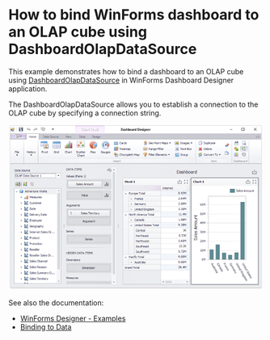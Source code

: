 # How to bind WinForms dashboard to an OLAP cube using DashboardOlapDataSource


This example demonstrates how to bind a dashboard to an OLAP cube using [DashboardOlapDataSource](
https://docs.devexpress.com/Dashboard/DevExpress.DashboardCommon.DashboardOlapDataSource) in WinForms Dashboard Designer application.

The DashboardOlapDataSource allows you to establish a connection to the OLAP cube by specifying a connection string.


![](https://github.com/DevExpress-Examples/how-to-bind-a-dashboard-to-an-olap-cube-using-dashboardolapdatasource-t216477/blob/18.1.3%2B/images/screenshot.png)

See also the documentation:
- [WinForms Designer - Examples](https://docs.devexpress.com/Dashboard/117083/examples/winforms-designer-examples)
- [Binding to Data](https://docs.devexpress.com/Dashboard/116771/main-features/binding-to-data)




